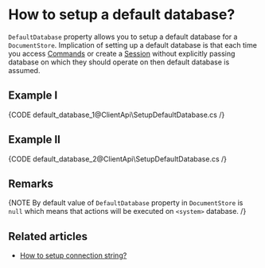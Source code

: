# How to setup a default database?

`DefaultDatabase` property allows you to setup a default database for a `DocumentStore`. Implication of setting up a default database is that each time you access [Commands](../client-api/commands/what-are-commands) or create a [Session](../client-api/session/what-is-a-session-and-how-does-it-work) without explicitly passing database on which they should operate on then default database is assumed.

## Example I

{CODE default_database_1@ClientApi\SetupDefaultDatabase.cs /}

## Example II

{CODE default_database_2@ClientApi\SetupDefaultDatabase.cs /}

## Remarks

{NOTE By default value of `DefaultDatabase` property in `DocumentStore` is `null` which means that actions will be executed on `<system>` database. /}

## Related articles

- [How to setup connection string?](./setting-up-connection-string)